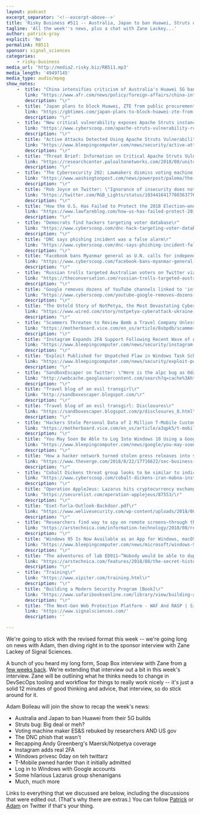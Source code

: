 ```yaml
---
layout: podcast
excerpt_separator: '<!--excerpt-above-->'
title: 'Risky Business #511 -- Australia, Japan to ban Huawei, Struts drama, DNC lols and more'
tagline: 'All the week''s news, plus a chat with Zane Lackey...'
author: patrick-gray
explicit: 'No'
permalink: RB511
sponsor: signal_sciences
categories:
    - risky-business
media_url: 'http://media2.risky.biz/RB511.mp3'
media_length: '49497145'
media_type: audio/mpeg
show_notes:
    -  title: "China intensifies criticism of Australia's Huawei 5G ban | afr.com\r"
       link: "https://www.afr.com/news/policy/foreign-affairs/china-intensifies-criticism-of-huawei-5g-ban-20180828-h14lr0\r"
       description: "\r" 
    -  title: "Japan plans to block Huawei, ZTE from public procurement: report\r"
       link: "https://gbtimes.com/japan-plans-to-block-huawei-zte-from-public-procurement-report\r"
       description: "\r" 
    -  title: "New critical vulnerability exposes Apache Struts instances to remote attacks\r"
       link: "https://www.cyberscoop.com/apache-struts-vulnerability-rce-semmle/\r"
       description: "\r" 
    -  title: "Active Attacks Detected Using Apache Struts Vulnerability CVE-2018-11776\r"
       link: "https://www.bleepingcomputer.com/news/security/active-attacks-detected-using-apache-struts-vulnerability-cve-2018-11776/\r"
       description: "\r" 
    -  title: "Threat Brief: Information on Critical Apache Struts Vulnerability CVE-2018-11776 - Palo Alto Networks Blog\r"
       link: "https://researchcenter.paloaltonetworks.com/2018/08/unit42-threat-brief-information-on-critical-apache-struts-vulnerability-cve-2018-11776/\r"
       description: "\r" 
    -  title: "The Cybersecurity 202: Lawmakers dismiss voting machine maker's claim that spies benefit from election hacking demos - The Washington Post\r"
       link: "https://www.washingtonpost.com/news/powerpost/paloma/the-cybersecurity-202/2018/08/28/the-cybersecurity-202-lawmakers-dismiss-voting-machine-maker-s-claim-that-spies-benefit-from-election-hacking-demos/5b8430ee1b326b3f31919dcb/?noredirect=on&utm_term=.ac83ffe5849f\r"
       description: "\r" 
    -  title: "Rob Joyce on Twitter: \"Ignorance of insecurity does not get you security. We need to examine voting machines, SCADA systems, IOT and other important items in our lives. The investigation of these devices by the hacker community is a service, not a threat.\"\r"
       link: "https://twitter.com/RGB_Lights/status/1034416417708363776\r"
       description: "\r" 
    -  title: "How the U.S. Has Failed to Protect the 2018 Election—and Four Ways to Protect 2020 - Lawfare\r"
       link: "https://www.lawfareblog.com/how-us-has-failed-protect-2018-election-and-four-ways-protect-2020\r"
       description: "\r" 
    -  title: "Democrats find hackers targeting voter database\r"
       link: "https://www.cyberscoop.com/dnc-hack-targeting-voter-database/\r"
       description: "\r" 
    -  title: "DNC says phishing incident was a false alarm\r"
       link: "https://www.cyberscoop.com/dnc-says-phishing-incident-false-alarm/\r"
       description: "\r" 
    -  title: "Facebook bans Myanmar general as U.N. calls for independent investigation into Rohingya crisis\r"
       link: "https://www.cyberscoop.com/facebook-bans-myanmar-general-u-n-calls-independent-investigation-rohingya-crisis/\r"
       description: "\r" 
    -  title: "Russian trolls targeted Australian voters on Twitter via #auspol and #MH17\r"
       link: "https://theconversation.com/russian-trolls-targeted-australian-voters-on-twitter-via-auspol-and-mh17-101386\r"
       description: "\r" 
    -  title: "Google removes dozens of YouTube channels linked to 'influence operation'\r"
       link: "https://www.cyberscoop.com/youtube-google-removes-dozens-of-channels-influence-operation/\r"
       description: "\r" 
    -  title: "The Untold Story of NotPetya, the Most Devastating Cyberattack in History | WIRED\r"
       link: "https://www.wired.com/story/notpetya-cyberattack-ukraine-russia-code-crashed-the-world/\r"
       description: "\r" 
    -  title: "Scammers Threaten to Review Bomb a Travel Company Unless it Pays Ransom - Motherboard\r"
       link: "https://motherboard.vice.com/en_us/article/8xbpdb/scammers-review-bomb-twitter-bots-instagram-fake-reviews-cheapair-std-company\r"
       description: "\r" 
    -  title: "Instagram Expands 2FA Support Following Recent Wave of Account Hacks\r"
       link: "https://www.bleepingcomputer.com/news/security/instagram-expands-2fa-support-following-recent-wave-of-account-hacks/\r"
       description: "\r" 
    -  title: "Exploit Published for Unpatched Flaw in Windows Task Scheduler\r"
       link: "https://www.bleepingcomputer.com/news/security/exploit-published-for-unpatched-flaw-in-windows-task-scheduler/\r"
       description: "\r" 
    -  title: "SandboxEscaper on Twitter: \"Here is the alpc bug as 0day: https://t.co/m1T3wDSvPX I don't fucking care about life anymore. Neither do I ever again want to submit to MSFT anyway. Fuck all of this shit.\"\r"
       link: "http://webcache.googleusercontent.com/search?q=cache%3Ahttps%3A%2F%2Ftwitter.com%2FSandboxEscaper%2Fstatus%2F1034125195148255235&ie=utf-8&oe=utf-8&client=firefox-b-ab\r"
       description: "\r" 
    -  title: "Travel blog of an evil transgirl\r"
       link: "http://sandboxescaper.blogspot.com/\r"
       description: "\r" 
    -  title: "Travel blog of an evil transgirl: Disclosures\r"
       link: "https://sandboxescaper.blogspot.com/p/disclosures_8.html\r"
       description: "\r" 
    -  title: "Hackers Stole Personal Data of 2 Million T-Mobile Customers - Motherboard\r"
       link: "https://motherboard.vice.com/en_us/article/a3qpk5/t-mobile-hack-data-breach-api-customer-data\r"
       description: "\r" 
    -  title: "You May Soon Be Able to Log Into Windows 10 Using a Google Account\r"
       link: "https://www.bleepingcomputer.com/news/google/you-may-soon-be-able-to-log-into-windows-10-using-a-google-account/\r"
       description: "\r" 
    -  title: "How a hacker network turned stolen press releases into $100 million - The Verge\r"
       link: "https://www.theverge.com/2018/8/22/17716622/sec-business-wire-hack-stolen-press-release-fraud-ukraine\r"
       description: "\r" 
    -  title: "Cobalt Dickens threat group looks to be similar to indicted hackers\r"
       link: "https://www.cyberscoop.com/cobalt-dickens-iran-mabna-institiute-dell-secureworks/\r"
       description: "\r" 
    -  title: "Operation AppleJeus: Lazarus hits cryptocurrency exchange with fake installer and macOS malware - Securelist\r"
       link: "https://securelist.com/operation-applejeus/87553/\r"
       description: "\r" 
    -  title: "Eset-Turla-Outlook-Backdoor.pdf\r"
       link: "https://www.welivesecurity.com/wp-content/uploads/2018/08/Eset-Turla-Outlook-Backdoor.pdf\r"
       description: "\r" 
    -  title: "Researchers find way to spy on remote screens—through the webcam mic | Ars Technica\r"
       link: "https://arstechnica.com/information-technology/2018/08/researchers-find-way-to-spy-on-remote-screens-through-the-webcam-mic/\r"
       description: "\r" 
    -  title: "Windows 95 Is Now Available as an App for Windows, macOS and Linux\r"
       link: "https://www.bleepingcomputer.com/news/microsoft/windows-95-is-now-available-as-an-app-for-windows-macos-and-linux/\r"
       description: "\r" 
    -  title: "The adventures of lab ED011—“Nobody would be able to duplicate what happened there” | Ars Technica\r"
       link: "https://arstechnica.com/features/2018/08/the-secret-history-of-ed011-the-obscure-computer-lab-that-hacked-the-world/\r"
       description: "\r" 
    -  title: "Training\r"
       link: "https://www.xipiter.com/training.html\r"
       description: "\r" 
    -  title: "Building a Modern Security Program [Book]\r"
       link: "https://www.safaribooksonline.com/library/view/building-a-modern/9781492044680/\r"
       description: "\r" 
    -  title: "The Next-Gen Web Protection Platform - WAF And RASP | Signal Sciences\r"
       link: 'https://www.signalsciences.com/'
       description: '' 

---
```

We're going to stick with the revised format this week -- we're going long on news with Adam, then diving right in to the sponsor interview with Zane Lackey of Signal Sciences.

A bunch of you heard my long form, Soap Box interview with Zane from <a href='https://risky.biz/soapbox15/' target='new'>a few weeks back</a>. We're extending that interview out a bit in this week's interview. Zane will be outlining what he thinks needs to change in DevSecOps tooling and workflow for things to really work nicely -- it's just a solid 12 minutes of good thinking and advice, that interview, so do stick around for it.

Adam Boileau will join the show to recap the week's news:

* Australia and Japan to ban Huawei from their 5G builds
* Struts bug: Big deal or meh?
* Voting machine maker ES&S rebuked by researchers AND US gov
* The DNC phish that wasn't
* Recapping Andy Greenberg's Maersk/Notpetya coverage
* Instagram adds real 2FA
* Windows privesc 0day on teh twittarz
* T-Mobile pwned harder than it initially admitted
* Log in to Windows with Google accounts
* Some hilarious Lazarus group shenanigans
* Much, much more

Links to everything that we discussed are below, including the discussions that were edited out. (That's why there are extras.) You can follow <a href='https://twitter.com/riskybusiness'>Patrick</a> or <a href='https://twitter.com/metlstorm'>Adam</a> on Twitter if that's your thing.

